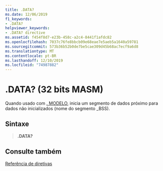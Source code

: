 ```yaml
---
title: .DATA?
ms.date: 12/06/2019
f1_keywords:
- .DATA?
helpviewer_keywords:
- .DATA? directive
ms.assetid: f454f8d7-e23b-458c-a2c4-8441f1afdc82
ms.openlocfilehash: 7037c76fe8bbcb09e68eae7e5aeb5a1640a59781
ms.sourcegitcommit: 573b36b52b0de7be5cae309d45b68ac7ecf9a6d8
ms.translationtype: MT
ms.contentlocale: pt-BR
ms.lasthandoff: 12/10/2019
ms.locfileid: "74987882"
---
```

# <a name="data-32-bit-masm"></a>.DATA? (32 bits MASM)

Quando usado com [. MODELO](../../assembler/masm/dot-model.md), inicia um segmento de dados próximo para dados não inicializados (nome do segmento _BSS).

## <a name="syntax"></a>Sintaxe

> **.DATA?**

## <a name="see-also"></a>Consulte também

[Referência de diretivas](../../assembler/masm/directives-reference.md)
